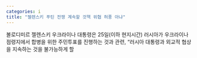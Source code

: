 ```yaml
---
categories: i
title: "젤렌스키 푸틴 전쟁 계속할 것핵 위협 허풍 아냐"
---
```

볼로디미르 젤렌스키 우크라이나 대통령은 25일(이하 현지시간) 러시아가 우크라이나 점령지에서 합병을 위한 주민투표를 진행하는 것과 관련, &ldquo;러시아 대통령과 외교적 협상을 지속하는 것을 불가능하게 할 